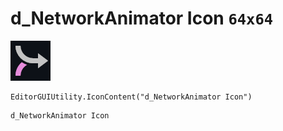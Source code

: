 # d_NetworkAnimator Icon `64x64`
<img src="/img/d_NetworkAnimator%20Icon.png" width=64 height=64>

``` CSharp
EditorGUIUtility.IconContent("d_NetworkAnimator Icon")
```
```
d_NetworkAnimator Icon
```
